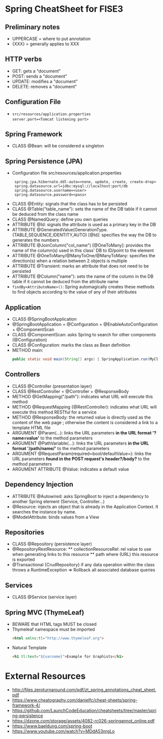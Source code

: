 # Spring CheatSheet for FISE3

## Preliminary notes
* UPPERCASE = where to put annotation
* {XXX} = generally applies to XXX

## HTTP verbs
* GET: gets a "document"
* POST: sends a "document"
* UPDATE: modifies a "document"
* DELETE: removes a "document"

## Configuration File
* `src/resources/application.properties`<br/>
  ```server.port=<Tomcat listening port>```

## Spring Framework
* CLASS @Bean: will be considered a singleton

## Spring Persistence (JPA)
* Configuration file src/resources/application.properties
  ```
   spring.jpa.hibernate.ddl-auto=<none, update, create, create-drop>
   spring.datasource.url=jdbc:mysql://localhost:port/db
   spring.datasource.username=<user>
   spring.datasource.password=<pass>
   ```
* CLASS @Entity: signals that the class has to be persisted
* CLASS @Table("table_name"): sets the name of the DB table if it cannot be deduced from the class name
* CLASS @NamedQuery: define you own queries
* ATTRIBUTE @Id: signals the attribute is used as a primary key in the DB
* ATTRIBUTE @GeneratedValue(GenerationType.{TABLE,SEQUENCE,IDENTITY,AUTO) [@Id]: specifies the way the DB to generates the numbers
* ATTRIBUTE @JoinColumn("col_name") [@OneToMany]:  provides the name of the column(s) used in this class' DB to ID/point to the element
* ATTRIBUTE @OneToMany/@ManyToOne/@ManyToMany: specifies the direction(s) when a relation between 2 objects is multiple
* ATTRIBUTE @Transient: marks an attribute that does not need to be persisted
* ATTRIBUTE @Column("name"): sets the name of the column in the DB table if it cannot be deduced from the attribute name 
* `findBy<AttributeName>()`: Spring automagically creates these methods to find objects according to the value of any of their attributes

## Application
* CLASS @SpringBootApplication
* @SpringBootApplication = @Configuration + @EnableAutoConfiguration + @ComponentScan
* CLASS @ComponentScan: asks Spring to search for other components (@Configuration)
* CLASS @Configuration: marks the class as Bean definition
* METHOD main:
  ```java
  public static void main(String[] args) { SpringApplication.run(MyClass.class, args); }
  ```

## Controllers
* CLASS @Controller (presentation layer)
* CLASS @RestController = @Controller + @ResponseBody
* METHOD @GetMapping("/path"): indicates what URL will execute this method
* METHOD @RequestMapping {@RestController}: indicates what URL will execute this method RESTful for a service
* METHOD @ResponseBody: the returned value is directly used as the content of the web page ; otherwise the content is considered a link to a template HTML file
* ARGUMENT @Param(...): links the URL parameters **in the URL format '?name=value'** to the method parameters
* ARGUMENT @PathVariable(...): links the URL parameters **in the URL format '/path/name/'** to the method parameters
* ARGUMENT @RequestParam(required=bool/defaultValue=<val>): links the URL parameters **found in the POST request's header?/body?** to the method parameters
* ARGUMENT ATTRIBUTE @Value: indicates a default value

## Dependency Injection
* ATTRIBUTE @Autowired: asks SpringBoot to inject a dependency to another Spring element (Service, Controller...)
* @Resource: injects an object that is already in the Application Context. It searches the instance by name.
* @ModelAttribute: binds values from a View

## Repositories
* CLASS @Repository (persistence layer)
* @RepositoryRestResource:
** collectionResourceRel: rel value to use when generating links to this resource
** path where (URL) this resource is exported
* @Transactional {CrudRepository} if any data operation within the class throws a RuntimeException => Rollback all associated database queries

## Services
* CLASS @Service (service layer)

## Spring MVC (ThymeLeaf)
* BEWARE that HTML tags MUST be closed
* Thymeleaf namespace must be imported
  ```html
  <html xmlns:tl="http://www.thymeleaf.org">
  ```
* Natural Template
  ```html
  <h1 tl:text="${varname}">Example for Graphists</h1>
  ```
	  
# External Resources

* http://files.zeroturnaround.com/pdf/zt_spring_annotations_cheat_sheet.pdf
* https://www.cheatography.com/danielfc/cheat-sheets/spring-framework-4/
* https://github.com/LaunchCodeEducation/cheatsheets/tree/master/spring-persistence
* https://dzone.com/storage/assets/4082-rc026-springannot_online.pdf
* https://www.baeldung.com/spring-boot
* https://www.youtube.com/watch?v=MDdA53nrgLo
